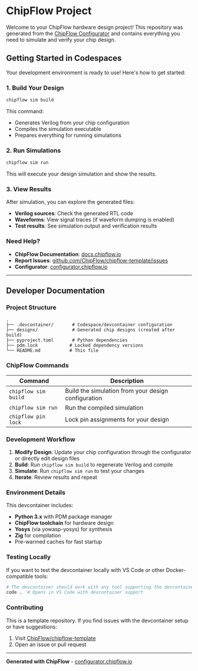# ChipFlow Project

Welcome to your ChipFlow hardware design project! This repository was generated from the [ChipFlow Configurator](https://configurator.chipflow.io) and contains everything you need to simulate and verify your chip design.

## Getting Started in Codespaces

Your development environment is ready to use! Here's how to get started:

### 1. Build Your Design

```bash
chipflow sim build
```

This command:
- Generates Verilog from your chip configuration
- Compiles the simulation executable
- Prepares everything for running simulations

### 2. Run Simulations

```bash
chipflow sim run
```

This will execute your design simulation and show the results.

### 3. View Results

After simulation, you can explore the generated files:
- **Verilog sources**: Check the generated RTL code
- **Waveforms**: View signal traces (if waveform dumping is enabled)
- **Test results**: See simulation output and verification results

### Need Help?

- **ChipFlow Documentation**: [docs.chipflow.io](https://docs.chipflow.io)
- **Report Issues**: [github.com/ChipFlow/chipflow-template/issues](https://github.com/ChipFlow/chipflow-template/issues)
- **Configurator**: [configurator.chipflow.io](https://configurator.chipflow.io)

---

## Developer Documentation

### Project Structure

```
.
├── .devcontainer/       # Codespace/devcontainer configuration
├── designs/             # Generated chip designs (created after build)
├── pyproject.toml       # Python dependencies
├── pdm.lock            # Locked dependency versions
└── README.md           # This file
```

### ChipFlow Commands

| Command | Description |
|---------|-------------|
| `chipflow sim build` | Build the simulation from your design configuration |
| `chipflow sim run` | Run the compiled simulation |
| `chipflow pin lock` | Lock pin assignments for your design |

### Development Workflow

1. **Modify Design**: Update your chip configuration through the configurator or directly edit design files
2. **Build**: Run `chipflow sim build` to regenerate Verilog and compile
3. **Simulate**: Run `chipflow sim run` to test your changes
4. **Iterate**: Review results and repeat

### Environment Details

This devcontainer includes:
- **Python 3.x** with PDM package manager
- **ChipFlow toolchain** for hardware design
- **Yosys** (via yowasp-yosys) for synthesis
- **Zig** for compilation
- Pre-warmed caches for fast startup

### Testing Locally

If you want to test the devcontainer locally with VS Code or other Docker-compatible tools:

```bash
# The devcontainer should work with any tool supporting the devcontainer spec
code .  # Opens in VS Code with devcontainer support
```

### Contributing

This is a template repository. If you find issues with the devcontainer setup or have suggestions:
1. Visit [ChipFlow/chipflow-template](https://github.com/ChipFlow/chipflow-template)
2. Open an issue or pull request

---

**Generated with ChipFlow** - [configurator.chipflow.io](https://configurator.chipflow.io)
